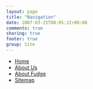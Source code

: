 ```yaml
---
layout: page
title: "Navigation"
date: 2007-03-25T00:05:12+00:00
comments: true
sharing: true
footer: true
group: Site
---
```


* [Home](/main/main)
* [About Us](/main/about)
* [About Fudge](/main/fudge-disclaimer-)
* [Sitemap](/site/site-map---------)
